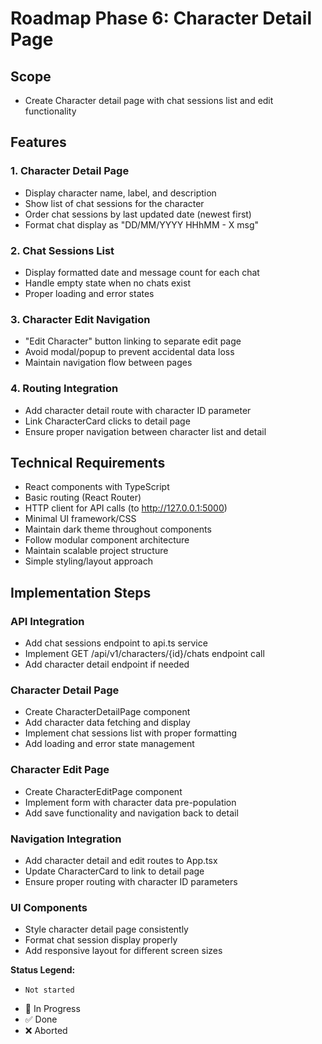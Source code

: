 # Roadmap Phase 6: Character Detail Page

## Scope
- Create Character detail page with chat sessions list and edit functionality

## Features

### 1. Character Detail Page
- Display character name, label, and description
- Show list of chat sessions for the character
- Order chat sessions by last updated date (newest first)
- Format chat display as "DD/MM/YYYY HHhMM - X msg"

### 2. Chat Sessions List
- Display formatted date and message count for each chat
- Handle empty state when no chats exist
- Proper loading and error states

### 3. Character Edit Navigation
- "Edit Character" button linking to separate edit page
- Avoid modal/popup to prevent accidental data loss
- Maintain navigation flow between pages

### 4. Routing Integration
- Add character detail route with character ID parameter
- Link CharacterCard clicks to detail page
- Ensure proper navigation between character list and detail

## Technical Requirements
- React components with TypeScript
- Basic routing (React Router)
- HTTP client for API calls (to http://127.0.0.1:5000)
- Minimal UI framework/CSS
- Maintain dark theme throughout components
- Follow modular component architecture
- Maintain scalable project structure
- Simple styling/layout approach

## Implementation Steps

### API Integration
- Add chat sessions endpoint to api.ts service
- Implement GET /api/v1/characters/{id}/chats endpoint call
- Add character detail endpoint if needed

### Character Detail Page
- Create CharacterDetailPage component
- Add character data fetching and display
- Implement chat sessions list with proper formatting
- Add loading and error state management

### Character Edit Page
- Create CharacterEditPage component
- Implement form with character data pre-population
- Add save functionality and navigation back to detail

### Navigation Integration
- Add character detail and edit routes to App.tsx
- Update CharacterCard to link to detail page
- Ensure proper routing with character ID parameters

### UI Components
- Style character detail page consistently
- Format chat session display properly
- Add responsive layout for different screen sizes

**Status Legend:**
-     Not started
- 🚧 In Progress 
- ✅ Done
- ❌ Aborted